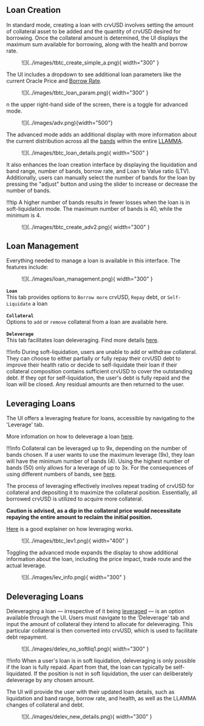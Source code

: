 <h1> </h1>

## **Loan Creation**

In standard mode, creating a loan with crvUSD involves setting the amount of collateral asset to be added and the quantity of crvUSD desired for borrowing. Once the collateral amount is determined, the UI displays the maximum sum available for borrowing, along with the health and borrow rate.

<figure markdown>
  ![](../images/tbtc_create_simple_a.png){ width="300" }
  <figcaption></figcaption>
</figure>


The UI includes a dropdown to see additional loan parameters like the current Oracle Price and [Borrow Rate](/crvusd/understanding-tokenomics#borrow-rate).

<figure markdown>
  ![](../images/tbtc_loan_param.png){ width="300" }
  <figcaption></figcaption>
</figure>


n the upper right-hand side of the screen, there is a toggle for advanced mode.


<figure markdown>
  ![](../images/adv.png){width="500"}
  <figcaption></figcaption>
</figure>


The advanced mode adds an additional display with more information about the current distribution across all the [bands](/crvusd/understanding-tokenomics#bands) within the entire [LLAMMA](/crvusd/understanding-tokenomics#llamma). 

<figure markdown>
![](../images/tbtc_loan_details.png){ width="500" }
<figcaption></figcaption>
</figure>


It also enhances the loan creation interface by displaying the liquidation and band range, number of bands, borrow rate, and Loan to Value ratio (LTV). Additionally, users can manually select the number of bands for the loan by pressing the "adjust" button and using the slider to increase or decrease the number of bands.

!!!tip
    A higher number of bands results in fewer losses when the loan is in soft-liquidation mode. The maximum number of bands is 40, while the minimum is 4.

<figure markdown>
  ![](../images/tbtc_create_adv2.png){ width="300" }
  <figcaption></figcaption>
</figure>


## **Loan Management**

Everything needed to manage a loan is available in this interface. The features include:

<figure markdown>
  ![](../images/loan_management.png){ width="300" }
  <figcaption></figcaption>
</figure>


**`Loan`**   
This tab provides options to `Borrow more` crvUSD, `Repay` debt, or `Self-Liquidate` a loan


**`Collateral`**  
Options to `add` or `remove` collateral from a loan are available here.

**`Deleverage`**   
This tab facilitates loan deleveraging. Find more details [here](#deleveraging-loans).

!!!info
    During soft-liquidation, users are unable to add or withdraw collateral. They can choose to either partially or fully repay their crvUSD debt to improve their health ratio or decide to self-liquidate their loan if their collateral composition contains sufficient crvUSD to cover the outstanding debt. If they opt for self-liquidation, the user's debt is fully repaid and the loan will be closed. Any residual amounts are then returned to the user.


## **Leveraging Loans**
The UI offers a leveraging feature for loans, accessible by navigating to the 'Leverage' tab.

More infomation on how to deleverage a loan [here](#deleveraging-loans).

!!!info
    Collateral can be leveraged up to 9x, depending on the number of bands chosen. If a user wants to use the maximum leverage (9x), they loan will have the minimum number of bands (4). Using the highest number of bands (50) only allows for a leverage of up to 3x. For the consequences of using different numbers of bands, see [here](../crvusd/loan-details.md#loan-health).

The process of leveraging effectively involves repeat trading of crvUSD for collateral and depositing it to maximize the collateral position. Essentially, all borrowed crvUSD is utilized to acquire more collateral.  

**Caution is advised, as a dip in the collateral price would necessitate repaying the entire amount to reclaim the initial position.**

[Here](https://curve.substack.com/p/august-15-2023-all-or-nothing) is a good explainer on how leveraging works. 

<figure markdown>
![](../images/tbtc_lev1.png){ width="400" }
<figcaption></figcaption>
</figure>

Toggling the advanced mode expands the display to show additional information about the loan, including the price impact, trade route and the actual leverage.

<figure markdown>
![](../images/lev_info.png){ width="300" }
<figcaption></figcaption>
</figure>


## **Deleveraging Loans**
Deleveraging a loan — irrespective of it being [leveraged](../crvusd/loan-creation.md#leveraging-loans)  — is an option available through the UI. Users must navigate to the 'Deleverage' tab and input the amount of collateral they intend to allocate for deleveraging. This particular collateral is then converted into crvUSD, which is used to facilitate debt repayment.

<figure markdown>
  ![](../images/delev_no_softliq1.png){ width="300" }
  <figcaption></figcaption>
</figure>


!!!info
    When a user's loan is in soft liquidation, deleveraging is only possible if the loan is fully repaid. Apart from that, the loan can typically be self-liquidated. If the position is not in soft liquidation, the user can deliberately deleverage by any chosen amount.


The UI will provide the user with their updated loan details, such as liquidation and band range, borrow rate, and health, as well as the LLAMMA changes of collateral and debt.

<figure markdown>
![](../images/delev_new_details.png){ width="300" }
  <figcaption></figcaption>
</figure>